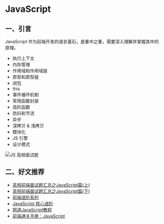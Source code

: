 # JavaScript

## 一、引言

JavaScript 作为前端开发的语言基石，是重中之重，需要深入理解并掌握其中的原理。

* 执行上下文
* 内存管理
* 作用域和作用域链
* 原型和原型链
* 闭包
* this
* 事件循环机制
* 常用函数封装
* 高阶函数
* 防抖和节流
* 异步
* 深拷贝 & 浅拷贝
* 模块化
* JS 引擎
* 设计模式

![JS 高频面试题](https://p3-juejin.byteimg.com/tos-cn-i-k3u1fbpfcp/fc9240467b46494ca8fdc2d35d9f729e\~tplv-k3u1fbpfcp-zoom-in-crop-mark:1304:0:0:0.awebp)

## 二、好文推荐

* [高频前端面试题汇总之JavaScript篇(上)](https://juejin.cn/post/6940945178899251230)
* [高频前端面试题汇总之JavaScript篇(下)](https://juejin.cn/post/6941194115392634888)
* [前端进阶系列](https://github.com/yygmind/blog)
* [JavaScript 核心进阶](https://www.jianshu.com/p/cd3fee40ef59)
* [网道JavaScript教程](https://wangdoc.com/javascript/basic/index.html)
* [前端通关手册：JavaScript](https://leetcode-cn.com/leetbook/detail/javascript-interview/)

